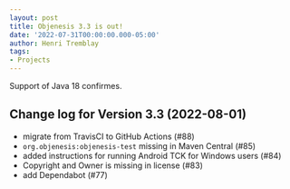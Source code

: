```yaml
---
layout: post
title: Objenesis 3.3 is out!
date: '2022-07-31T00:00:00.000-05:00'
author: Henri Tremblay
tags:
- Projects
---
```


Support of Java 18 confirmes.

Change log for Version 3.3 (2022-08-01)
-----------------------------------------

* migrate from TravisCI to GitHub Actions (#88)
* `org.objenesis:objenesis-test` missing in Maven Central (#85)
* added instructions for running Android TCK for Windows users (#84)
* Copyright and Owner is missing in license (#83)
* add Dependabot (#77)

